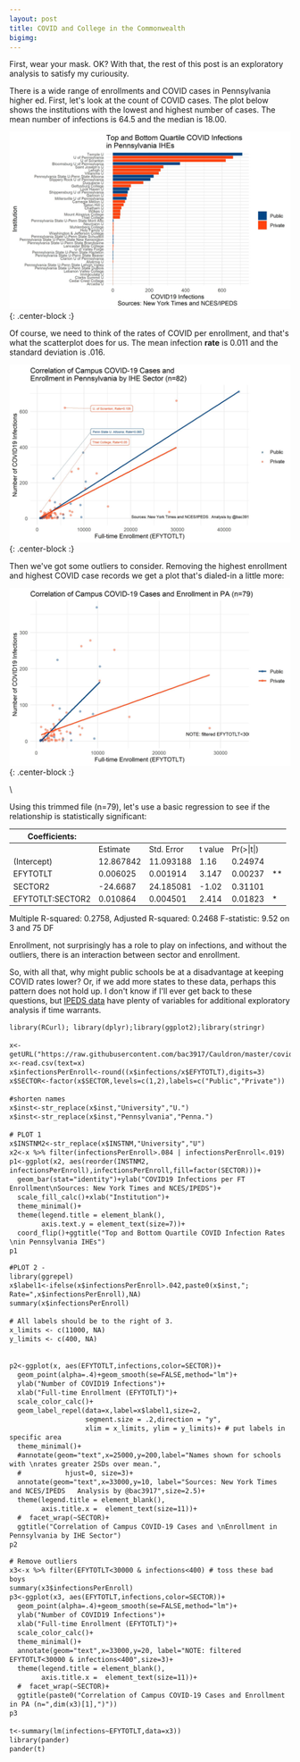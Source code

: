 ```yaml
---
layout: post
title: COVID and College in the Commonwealth
bigimg:
---
```


First, wear your mask. OK? With that, the rest of this post is an exploratory analysis to satisfy my curiousity. 

There is a wide range of enrollments and COVID cases in Pennsylvania higher ed.  First, let's look at the count of COVID cases. The plot below shows the institutions with the lowest and highest number of cases. The mean number of infections is 64.5 and the median is 18.00.

![COVIDbar](/img/p1.jpg){: .center-block :}      

Of course, we need to think of the rates of COVID per enrollment, and that's what the scatterplot does for us. The mean infection <b>rate</b> is 0.011 and the standard deviation is .016. 

![COVIDscatterplot](/img/covidcollege1.jpg){: .center-block :}      

Then we've got some outliers to consider.  Removing the highest enrollment and highest COVID case records we get a plot that's dialed-in a little more:

![COVIDscatterplot](/img/covidcollegeRemoveOutliers.jpg){: .center-block :}      

\ 

Using this trimmed file (n=79), let's use a basic regression to see if the relationship is statistically significant:

| Coefficients:    |           |            |         |            |    |
|------------------|-----------|------------|---------|------------|----|
|                  | Estimate  | Std. Error | t value | Pr(>\|t\|) |    |
| (Intercept)      | 12.867842 | 11.093188  | 1.16    | 0.24974    |    |
| EFYTOTLT         | 0.006025  | 0.001914   | 3.147   | 0.00237    | ** |
| SECTOR2          | -24.6687  | 24.185081  | -1.02   | 0.31101    |    |
| EFYTOTLT:SECTOR2 | 0.010864  | 0.004501   | 2.414   | 0.01823    | *  |

Multiple R-squared:  0.2758,	Adjusted R-squared:  0.2468 
F-statistic: 9.52 on 3 and 75 DF


Enrollment, not surprisingly has a role to play on infections, and without the outliers, there is an interaction between sector and enrollment.  

So, with all that, why might public schools be at a disadvantage at keeping COVID rates lower? Or, if we add more states to these data, perhaps this pattern does not hold up.  I don't know if I'll ever get back to these questions, but <a href="https://nces.ed.gov/ipeds/" target="_blank" >IPEDS data</a> have plenty of variables for additional exploratory analysis if time warrants.

```
library(RCurl); library(dplyr);library(ggplot2);library(stringr)

x<-getURL("https://raw.githubusercontent.com/bac3917/Cauldron/master/covidIHE.csv")
x<-read.csv(text=x)
x$infectionsPerEnroll<-round((x$infections/x$EFYTOTLT),digits=3)
x$SECTOR<-factor(x$SECTOR,levels=c(1,2),labels=c("Public","Private"))

#shorten names
x$inst<-str_replace(x$inst,"University","U.")
x$inst<-str_replace(x$inst,"Pennsylvania","Penna.")

# PLOT 1
x$INSTNM2<-str_replace(x$INSTNM,"University","U")
x2<-x %>% filter(infectionsPerEnroll>.084 | infectionsPerEnroll<.019)
p1<-ggplot(x2, aes(reorder(INSTNM2, infectionsPerEnroll),infectionsPerEnroll,fill=factor(SECTOR)))+
  geom_bar(stat="identity")+ylab("COVID19 Infections per FT Enrollment\nSources: New York Times and NCES/IPEDS")+
  scale_fill_calc()+xlab("Institution")+
  theme_minimal()+
  theme(legend.title = element_blank(),
        axis.text.y = element_text(size=7))+
  coord_flip()+ggtitle("Top and Bottom Quartile COVID Infection Rates \nin Pennsylvania IHEs")
p1
```


```
#PLOT 2 - 
library(ggrepel)
x$label1<-ifelse(x$infectionsPerEnroll>.042,paste0(x$inst,"; Rate=",x$infectionsPerEnroll),NA)
summary(x$infectionsPerEnroll)

# All labels should be to the right of 3.
x_limits <- c(11000, NA)
y_limits <- c(400, NA)


p2<-ggplot(x, aes(EFYTOTLT,infections,color=SECTOR))+
  geom_point(alpha=.4)+geom_smooth(se=FALSE,method="lm")+
  ylab("Number of COVID19 Infections")+
  xlab("Full-time Enrollment (EFYTOTLT)")+
  scale_color_calc()+
  geom_label_repel(data=x,label=x$label1,size=2,
                   segment.size = .2,direction = "y",
                   xlim = x_limits, ylim = y_limits)+ # put labels in specific area
  theme_minimal()+
  #annotate(geom="text",x=25000,y=200,label="Names shown for schools with \nrates greater 2SDs over mean.",
  #           hjust=0, size=3)+
  annotate(geom="text",x=33000,y=10, label="Sources: New York Times and NCES/IPEDS   Analysis by @bac3917",size=2.5)+
  theme(legend.title = element_blank(),
        axis.title.x =  element_text(size=11))+
  #  facet_wrap(~SECTOR)+
  ggtitle("Correlation of Campus COVID-19 Cases and \nEnrollment in Pennsylvania by IHE Sector")
p2
```


```
# Remove outliers
x3<-x %>% filter(EFYTOTLT<30000 & infections<400) # toss these bad boys
summary(x3$infectionsPerEnroll)
p3<-ggplot(x3, aes(EFYTOTLT,infections,color=SECTOR))+
  geom_point(alpha=.4)+geom_smooth(se=FALSE,method="lm")+
  ylab("Number of COVID19 Infections")+
  xlab("Full-time Enrollment (EFYTOTLT)")+
  scale_color_calc()+
  theme_minimal()+
  annotate(geom="text",x=33000,y=20, label="NOTE: filtered EFYTOTLT<30000 & infections<400",size=3)+
  theme(legend.title = element_blank(),
        axis.title.x =  element_text(size=11))+
  #  facet_wrap(~SECTOR)+
  ggtitle(paste0("Correlation of Campus COVID-19 Cases and Enrollment in PA (n=",dim(x3)[1],")"))
p3

t<-summary(lm(infections~EFYTOTLT,data=x3))
library(pander)
pander(t)

```


